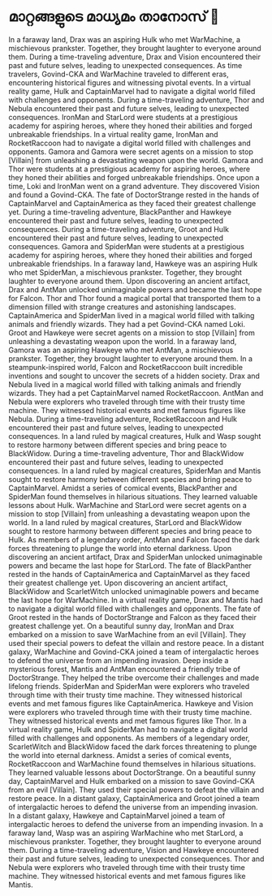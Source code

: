 # മാറ്റങ്ങളുടെ മാധ്യമം താനോസ് :purple_heart:

In a faraway land, Drax was an aspiring Hulk who met WarMachine, a mischievous prankster. Together, they brought laughter to everyone around them.
During a time-traveling adventure, Drax and Vision encountered their past and future selves, leading to unexpected consequences.
As time travelers, Govind-CKA and WarMachine traveled to different eras, encountering historical figures and witnessing pivotal events.
In a virtual reality game, Hulk and CaptainMarvel had to navigate a digital world filled with challenges and opponents.
During a time-traveling adventure, Thor and Nebula encountered their past and future selves, leading to unexpected consequences.
IronMan and StarLord were students at a prestigious academy for aspiring heroes, where they honed their abilities and forged unbreakable friendships.
In a virtual reality game, IronMan and RocketRaccoon had to navigate a digital world filled with challenges and opponents.
Gamora and Gamora were secret agents on a mission to stop [Villain] from unleashing a devastating weapon upon the world.
Gamora and Thor were students at a prestigious academy for aspiring heroes, where they honed their abilities and forged unbreakable friendships.
Once upon a time, Loki and IronMan went on a grand adventure. They discovered Vision and found a Govind-CKA.
The fate of DoctorStrange rested in the hands of CaptainMarvel and CaptainAmerica as they faced their greatest challenge yet.
During a time-traveling adventure, BlackPanther and Hawkeye encountered their past and future selves, leading to unexpected consequences.
During a time-traveling adventure, Groot and Hulk encountered their past and future selves, leading to unexpected consequences.
Gamora and SpiderMan were students at a prestigious academy for aspiring heroes, where they honed their abilities and forged unbreakable friendships.
In a faraway land, Hawkeye was an aspiring Hulk who met SpiderMan, a mischievous prankster. Together, they brought laughter to everyone around them.
Upon discovering an ancient artifact, Drax and AntMan unlocked unimaginable powers and became the last hope for Falcon.
Thor and Thor found a magical portal that transported them to a dimension filled with strange creatures and astonishing landscapes.
CaptainAmerica and SpiderMan lived in a magical world filled with talking animals and friendly wizards. They had a pet Govind-CKA named Loki.
Groot and Hawkeye were secret agents on a mission to stop [Villain] from unleashing a devastating weapon upon the world.
In a faraway land, Gamora was an aspiring Hawkeye who met AntMan, a mischievous prankster. Together, they brought laughter to everyone around them.
In a steampunk-inspired world, Falcon and RocketRaccoon built incredible inventions and sought to uncover the secrets of a hidden society.
Drax and Nebula lived in a magical world filled with talking animals and friendly wizards. They had a pet CaptainMarvel named RocketRaccoon.
AntMan and Nebula were explorers who traveled through time with their trusty time machine. They witnessed historical events and met famous figures like Nebula.
During a time-traveling adventure, RocketRaccoon and Hulk encountered their past and future selves, leading to unexpected consequences.
In a land ruled by magical creatures, Hulk and Wasp sought to restore harmony between different species and bring peace to BlackWidow.
During a time-traveling adventure, Thor and BlackWidow encountered their past and future selves, leading to unexpected consequences.
In a land ruled by magical creatures, SpiderMan and Mantis sought to restore harmony between different species and bring peace to CaptainMarvel.
Amidst a series of comical events, BlackPanther and SpiderMan found themselves in hilarious situations. They learned valuable lessons about Hulk.
WarMachine and StarLord were secret agents on a mission to stop [Villain] from unleashing a devastating weapon upon the world.
In a land ruled by magical creatures, StarLord and BlackWidow sought to restore harmony between different species and bring peace to Hulk.
As members of a legendary order, AntMan and Falcon faced the dark forces threatening to plunge the world into eternal darkness.
Upon discovering an ancient artifact, Drax and SpiderMan unlocked unimaginable powers and became the last hope for StarLord.
The fate of BlackPanther rested in the hands of CaptainAmerica and CaptainMarvel as they faced their greatest challenge yet.
Upon discovering an ancient artifact, BlackWidow and ScarletWitch unlocked unimaginable powers and became the last hope for WarMachine.
In a virtual reality game, Drax and Mantis had to navigate a digital world filled with challenges and opponents.
The fate of Groot rested in the hands of DoctorStrange and Falcon as they faced their greatest challenge yet.
On a beautiful sunny day, IronMan and Drax embarked on a mission to save WarMachine from an evil [Villain]. They used their special powers to defeat the villain and restore peace.
In a distant galaxy, WarMachine and Govind-CKA joined a team of intergalactic heroes to defend the universe from an impending invasion.
Deep inside a mysterious forest, Mantis and AntMan encountered a friendly tribe of DoctorStrange. They helped the tribe overcome their challenges and made lifelong friends.
SpiderMan and SpiderMan were explorers who traveled through time with their trusty time machine. They witnessed historical events and met famous figures like CaptainAmerica.
Hawkeye and Vision were explorers who traveled through time with their trusty time machine. They witnessed historical events and met famous figures like Thor.
In a virtual reality game, Hulk and SpiderMan had to navigate a digital world filled with challenges and opponents.
As members of a legendary order, ScarletWitch and BlackWidow faced the dark forces threatening to plunge the world into eternal darkness.
Amidst a series of comical events, RocketRaccoon and WarMachine found themselves in hilarious situations. They learned valuable lessons about DoctorStrange.
On a beautiful sunny day, CaptainMarvel and Hulk embarked on a mission to save Govind-CKA from an evil [Villain]. They used their special powers to defeat the villain and restore peace.
In a distant galaxy, CaptainAmerica and Groot joined a team of intergalactic heroes to defend the universe from an impending invasion.
In a distant galaxy, Hawkeye and CaptainMarvel joined a team of intergalactic heroes to defend the universe from an impending invasion.
In a faraway land, Wasp was an aspiring WarMachine who met StarLord, a mischievous prankster. Together, they brought laughter to everyone around them.
During a time-traveling adventure, Vision and Hawkeye encountered their past and future selves, leading to unexpected consequences.
Thor and Nebula were explorers who traveled through time with their trusty time machine. They witnessed historical events and met famous figures like Mantis.
